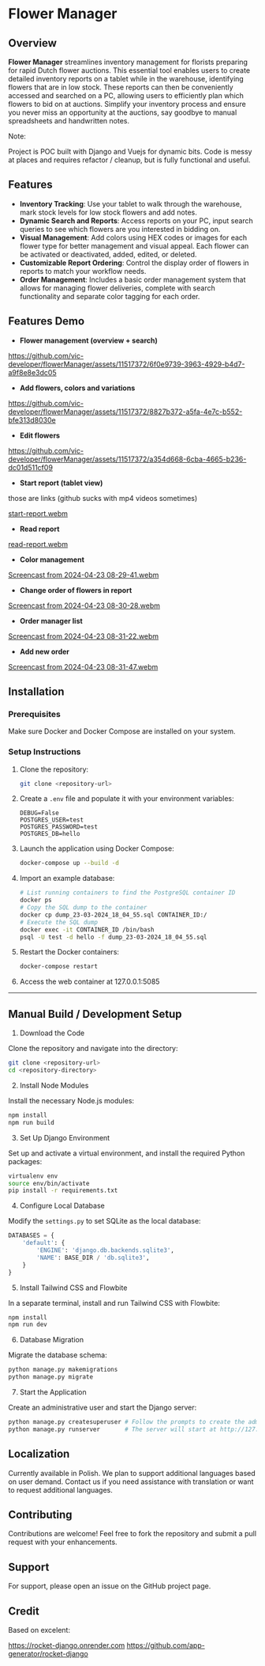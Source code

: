 
# Flower Manager

## Overview

**Flower Manager** streamlines inventory management for florists preparing for rapid Dutch flower auctions. This essential tool enables users to create detailed inventory reports on a tablet while in the warehouse, identifying flowers that are in low stock. These reports can then be conveniently accessed and searched on a PC, allowing users to efficiently plan which flowers to bid on at auctions. Simplify your inventory process and ensure you never miss an opportunity at the auctions, say goodbye to manual spreadsheets and handwritten notes.

Note:

Project is POC built with Django and Vuejs for dynamic bits. Code is messy at places and requires refactor / cleanup, but is fully functional and useful.

## Features

- **Inventory Tracking**: Use your tablet to walk through the warehouse, mark stock levels for low stock flowers and add notes.
- **Dynamic Search and Reports**: Access reports on your PC, input search queries to see which flowers are you interested in bidding on.
- **Visual Management**: Add colors using HEX codes or images for each flower type for better management and visual appeal. Each flower can be activated or deactivated, added, edited, or deleted.
- **Customizable Report Ordering**: Control the display order of flowers in reports to match your workflow needs.
- **Order Management**: Includes a basic order management system that allows for managing flower deliveries, complete with search functionality and separate color tagging for each order.

## Features Demo

- **Flower management (overview + search)**


https://github.com/vic-developer/flowerManager/assets/11517372/6f0e9739-3963-4929-b4d7-a9f8e8e3dc05



- **Add flowers, colors and variations**


https://github.com/vic-developer/flowerManager/assets/11517372/8827b372-a5fa-4e7c-b552-bfe313d8030e


- **Edit flowers**


https://github.com/vic-developer/flowerManager/assets/11517372/a354d668-6cba-4665-b236-dc01d511cf09


- **Start report (tablet view)**

those are links (github sucks with mp4 videos sometimes)


[start-report.webm](https://github.com/vic-developer/flowerManager/assets/11517372/9dcde6f6-71a3-451a-b5c8-0cbd23ae6404)



- **Read report**


[read-report.webm](https://github.com/vic-developer/flowerManager/assets/11517372/fcd8800f-f036-47d1-8a23-62a8c35d3941)




- **Color management**


[Screencast from 2024-04-23 08-29-41.webm](https://github.com/vic-developer/flowerManager/assets/11517372/6acbc234-b569-41f6-8691-e2e8a2daf679)



- **Change order of flowers in report**


[Screencast from 2024-04-23 08-30-28.webm](https://github.com/vic-developer/flowerManager/assets/11517372/4427e75f-2378-4233-b93a-24fb0716871a)



- **Order manager list**

[Screencast from 2024-04-23 08-31-22.webm](https://github.com/vic-developer/flowerManager/assets/11517372/aa336e88-f095-48de-b185-3401a6aa2666)



- **Add new order**


[Screencast from 2024-04-23 08-31-47.webm](https://github.com/vic-developer/flowerManager/assets/11517372/8f68bddf-50bf-422b-9ec8-16e5ecb16204)



## Installation

### Prerequisites
Make sure Docker and Docker Compose are installed on your system.

### Setup Instructions

1. Clone the repository:
   ```bash
   git clone <repository-url>
   ```
   
2. Create a `.env` file and populate it with your environment variables:
   ```plaintext
   DEBUG=False
   POSTGRES_USER=test
   POSTGRES_PASSWORD=test
   POSTGRES_DB=hello
   ```

3. Launch the application using Docker Compose:
   ```bash
   docker-compose up --build -d
   ```

4. Import an example database:
   ```bash
   # List running containers to find the PostgreSQL container ID
   docker ps
   # Copy the SQL dump to the container
   docker cp dump_23-03-2024_18_04_55.sql CONTAINER_ID:/
   # Execute the SQL dump
   docker exec -it CONTAINER_ID /bin/bash
   psql -U test -d hello -f dump_23-03-2024_18_04_55.sql
   ```

5. Restart the Docker containers:
   ```bash
   docker-compose restart
   ```

6. Access the web container at 127.0.0.1:5085

---

## Manual Build / Development Setup

1. Download the Code

Clone the repository and navigate into the directory:
```bash
git clone <repository-url>
cd <repository-directory>
```

 2. Install Node Modules

Install the necessary Node.js modules:
```bash
npm install
npm run build
```

 3. Set Up Django Environment

Set up and activate a virtual environment, and install the required Python packages:
```bash
virtualenv env
source env/bin/activate
pip install -r requirements.txt
```

 4. Configure Local Database

Modify the `settings.py` to set SQLite as the local database:
```python
DATABASES = {
    'default': {
        'ENGINE': 'django.db.backends.sqlite3',
        'NAME': BASE_DIR / 'db.sqlite3',
    }
}
```

 5. Install Tailwind CSS and Flowbite

In a separate terminal, install and run Tailwind CSS with Flowbite:
```bash
npm install
npm run dev        
```

 6. Database Migration

Migrate the database schema:
```bash
python manage.py makemigrations
python manage.py migrate
```

 7. Start the Application

Create an administrative user and start the Django server:
```bash
python manage.py createsuperuser # Follow the prompts to create the admin user
python manage.py runserver       # The server will start at http://127.0.0.1:5085/
```

## Localization

Currently available in Polish. We plan to support additional languages based on user demand. Contact us if you need assistance with translation or want to request additional languages.

## Contributing

Contributions are welcome! Feel free to fork the repository and submit a pull request with your enhancements.

## Support

For support, please open an issue on the GitHub project page.


## Credit

Based on excelent:

https://rocket-django.onrender.com
https://github.com/app-generator/rocket-django
